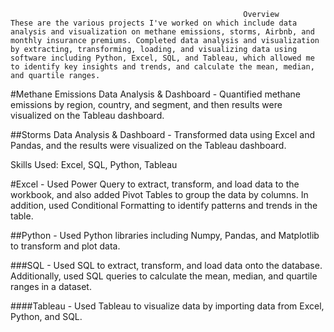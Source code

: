                                                         Overview 
    These are the various projects I've worked on which include data analysis and visualization on methane emissions, storms, Airbnb, and monthly insurance premiums. Completed data analysis and visualization by extracting, transforming, loading, and visualizing data using software including Python, Excel, SQL, and Tableau, which allowed me to identify key insights and trends, and calculate the mean, median, and quartile ranges.


#Methane Emissions Data Analysis & Dashboard - Quantified methane emissions by region, country, and segment, and then results were visualized on the Tableau dashboard.

##Storms Data Analysis & Dashboard  - Transformed data using Excel and Pandas, and the results were visualized on the Tableau dashboard.


Skills Used: Excel, SQL, Python, Tableau

#Excel - Used Power Query to extract, transform, and load data to the workbook, and also added Pivot Tables to group the data by columns. In addition, used Conditional Formatting to identify patterns and trends in the table.

##Python - Used Python libraries including Numpy, Pandas, and Matplotlib to transform and plot data.

###SQL - Used SQL to extract, transform, and load data onto the database. Additionally, used SQL queries to calculate the mean, median, and quartile ranges in a dataset.

####Tableau - Used Tableau to visualize data by importing data from Excel, Python, and SQL.

